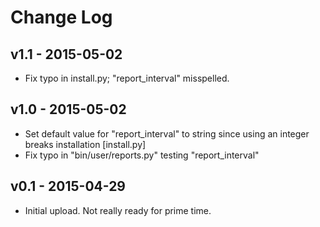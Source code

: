 # Change Log
## v1.1 - 2015-05-02
- Fix typo in install.py; "report_interval" misspelled.

## v1.0 - 2015-05-02
- Set default value for "report_interval" to string since using
an integer breaks installation [install.py]
- Fix typo in "bin/user/reports.py" testing "report_interval"

## v0.1 - 2015-04-29
- Initial upload. Not really ready for prime time.
